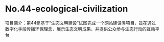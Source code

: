 # No.44-ecological-civilization
项目简介：第44组基于“生态文明建设”试图完成一个网站建设类项目，旨在通过数字化手段传播环保理念，展示生态文明成果，并提供公众参与生态行动的互动平台
